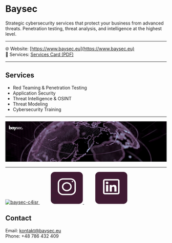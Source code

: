 # Baysec

Strategic cybersecurity services that protect your business from advanced threats.
Penetration testing, threat analysis, and intelligence at the highest level.

---

🌐 Website: [https://www.baysec.eu](https://www.baysec.eu)  
📄 Services: [Services Card (PDF)](https://www.baysec.eu/Baysec%20-%20Services%20Card.pdf)

---

## Services

- Red Teaming & Penetration Testing  
- Application Security
- Threat Intelligence & OSINT  
- Threat Modeling
- Cybersecurity Training
---

<span>
  <a href="https://www.baysec.eu">
    <img src="img/1750871612515.jpeg" alt="Baysec" />
  </a>
</span>

  ---
<span>

  <a href="https://www.baysec.eu">
    <img width="100" height="100" src="https://www.baysec.eu/favicon.png" alt="baysec-c4isr" />
  </a>
  ⠀⠀⠀
  <a href="https://www.instagram.com/baysec_cyber">
    <img width="100" height="100" src="instagram.png" alt="baysec-instagram" />
  </a>
  ⠀⠀⠀
  <a href="https://www.linkedin.com/company/107656180">
    <img width="100" height="100" src="linkedin.png" alt="baysec-linkedin" />
  </a>
</span>

## Contact

Email: kontakt@baysec.eu  
Phone: +48 786 432 409
